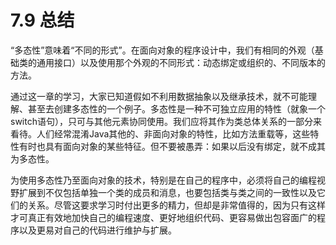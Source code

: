 # 7.9 总结


“多态性”意味着“不同的形式”。在面向对象的程序设计中，我们有相同的外观（基础类的通用接口）以及使用那个外观的不同形式：动态绑定或组织的、不同版本的方法。

通过这一章的学习，大家已知道假如不利用数据抽象以及继承技术，就不可能理解、甚至去创建多态性的一个例子。多态性是一种不可独立应用的特性（就象一个switch语句），只可与其他元素协同使用。我们应将其作为类总体关系的一部分来看待。人们经常混淆Java其他的、非面向对象的特性，比如方法重载等，这些特性有时也具有面向对象的某些特征。但不要被愚弄：如果以后没有绑定，就不成其为多态性。

为使用多态性乃至面向对象的技术，特别是在自己的程序中，必须将自己的编程视野扩展到不仅包括单独一个类的成员和消息，也要包括类与类之间的一致性以及它们的关系。尽管这要求学习时付出更多的精力，但却是非常值得的，因为只有这样才可真正有效地加快自己的编程速度、更好地组织代码、更容易做出包容面广的程序以及更易对自己的代码进行维护与扩展。

